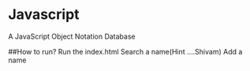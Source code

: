 # Javascript

A JavaScript Object Notation Database

##How to run?
Run the index.html
Search a name(Hint ....Shivam)
Add a name
